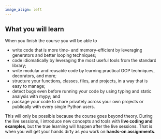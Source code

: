 ```yaml
---
image_align: left
---
```


## What you will learn

When you finish the course you will be able to

 - write code that is more time- and memory-efficient by leveraging generators and better looping techniques;
 - code idiomatically by leveraging the most useful tools from the standard library;
 - write modular and reusable code by learning practical OOP techniques, decorators, and more;
 - structure your functions, classes, files, and projects, in a way that is easy to manage;
 - detect bugs even before running your code by using typing and static analysis with mypy; and
 - package your code to share privately across your own projects or publically with every single Python users.

This will only be possible because the course goes beyond theory.
During the live sessions, I introduce new concepts and tools with **live coding and examples**, but the true learning will happen after the live sessions.
That is when you will get your hands dirty as you work on **hands-on assignments**.
